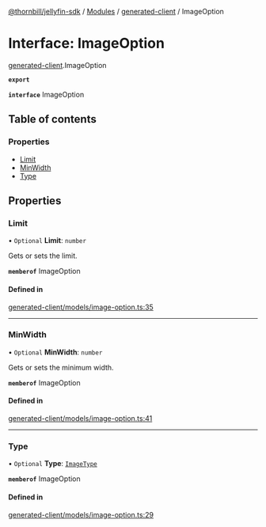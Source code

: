 [@thornbill/jellyfin-sdk](../README.md) / [Modules](../modules.md) / [generated-client](../modules/generated_client.md) / ImageOption

# Interface: ImageOption

[generated-client](../modules/generated_client.md).ImageOption

**`export`**

**`interface`** ImageOption

## Table of contents

### Properties

- [Limit](generated_client.ImageOption.md#limit)
- [MinWidth](generated_client.ImageOption.md#minwidth)
- [Type](generated_client.ImageOption.md#type)

## Properties

### Limit

• `Optional` **Limit**: `number`

Gets or sets the limit.

**`memberof`** ImageOption

#### Defined in

[generated-client/models/image-option.ts:35](https://github.com/thornbill/jellyfin-sdk-typescript/blob/c65c42e/src/generated-client/models/image-option.ts#L35)

___

### MinWidth

• `Optional` **MinWidth**: `number`

Gets or sets the minimum width.

**`memberof`** ImageOption

#### Defined in

[generated-client/models/image-option.ts:41](https://github.com/thornbill/jellyfin-sdk-typescript/blob/c65c42e/src/generated-client/models/image-option.ts#L41)

___

### Type

• `Optional` **Type**: [`ImageType`](../enums/generated_client.ImageType.md)

**`memberof`** ImageOption

#### Defined in

[generated-client/models/image-option.ts:29](https://github.com/thornbill/jellyfin-sdk-typescript/blob/c65c42e/src/generated-client/models/image-option.ts#L29)
